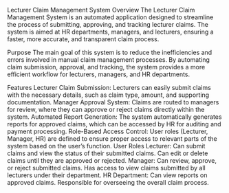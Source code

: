 Lecturer Claim Management System
Overview
The Lecturer Claim Management System is an automated application designed to streamline the process of submitting, approving, and tracking lecturer claims. The system is aimed at HR departments, managers, and lecturers, ensuring a faster, more accurate, and transparent claim process.

Purpose
The main goal of this system is to reduce the inefficiencies and errors involved in manual claim management processes. By automating claim submission, approval, and tracking, the system provides a more efficient workflow for lecturers, managers, and HR departments.

Features
Lecturer Claim Submission: Lecturers can easily submit claims with the necessary details, such as claim type, amount, and supporting documentation.
Manager Approval System: Claims are routed to managers for review, where they can approve or reject claims directly within the system.
Automated Report Generation: The system automatically generates reports for approved claims, which can be accessed by HR for auditing and payment processing.
Role-Based Access Control: User roles (Lecturer, Manager, HR) are defined to ensure proper access to relevant parts of the system based on the user’s function.
User Roles
Lecturer:
Can submit claims and view the status of their submitted claims.
Can edit or delete claims until they are approved or rejected.
Manager:
Can review, approve, or reject submitted claims.
Has access to view claims submitted by all lecturers under their department.
HR Department:
Can view reports on approved claims.
Responsible for overseeing the overall claim process.
